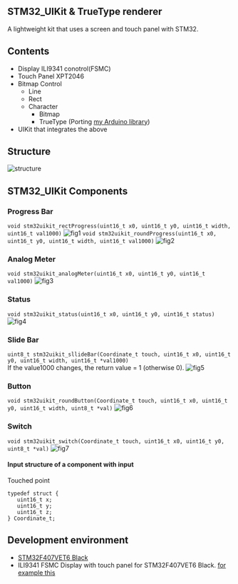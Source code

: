 ## STM32_UIKit & TrueType renderer  
A lightweight kit that uses a screen and touch panel with STM32.

## Contents
- Display ILI9341 conotrol(FSMC)
- Touch Panel XPT2046
- Bitmap Control
  - Line
  - Rect
  - Character
    - Bitmap
    - TrueType (Porting [my Arduino library](https://github.com/k-omura/truetype_Arduino))
- UIKit that integrates the above

## Structure  
![structure](https://user-images.githubusercontent.com/26690530/149136722-b78f821b-959c-45d4-a238-acdd53963ac4.png)

## STM32_UIKit Components  
### Progress Bar   
`void stm32uikit_rectProgress(uint16_t x0, uint16_t y0, uint16_t width, uint16_t val1000)`
![fig1](https://user-images.githubusercontent.com/26690530/149614485-237fb8c0-1da2-45e5-992d-009d128f96f8.png)
`void stm32uikit_roundProgress(uint16_t x0, uint16_t y0, uint16_t width, uint16_t val1000)`
![fig2](https://user-images.githubusercontent.com/26690530/149614486-467eb09d-780e-4531-b1a0-9d49c0ea4398.png)

### Analog Meter  
`void stm32uikit_analogMeter(uint16_t x0, uint16_t y0, uint16_t val1000)`
![fig3](https://user-images.githubusercontent.com/26690530/149614503-be96e9c1-db25-4a47-80f4-dc3c8686e9a5.png)

### Status  
`void stm32uikit_status(uint16_t x0, uint16_t y0, uint16_t status)`
![fig4](https://user-images.githubusercontent.com/26690530/149614531-82f94cef-75b9-4a07-99c2-e5914dd12fd0.png)

### Slide Bar  
`uint8_t stm32uikit_sllideBar(Coordinate_t touch, uint16_t x0, uint16_t y0, uint16_t width, uint16_t *val1000)`  
If the value1000 changes, the return value = 1 (otherwise 0).
![fig5](https://user-images.githubusercontent.com/26690530/149614569-66519ddd-27da-4bae-a5ca-64e6a31ea8ed.png)

### Button  
`void stm32uikit_roundButton(Coordinate_t touch, uint16_t x0, uint16_t y0, uint16_t width, uint8_t *val)`
![fig6](https://user-images.githubusercontent.com/26690530/149614597-0a0ec7d4-7f33-4fef-a5b8-0b72003b6fce.png)

### Switch  
`void stm32uikit_switch(Coordinate_t touch, uint16_t x0, uint16_t y0, uint8_t *val)`
![fig7](https://user-images.githubusercontent.com/26690530/149614646-81487eb7-7633-4655-8701-57bb8466bde8.png)

#### Input structure of a component with input  
Touched point
```
typedef struct {
   uint16_t x;
   uint16_t y;
   uint16_t z;
} Coordinate_t;
```

## Development environment
- [STM32F407VET6 Black](https://stm32-base.org/boards/STM32F407VET6-STM32-F4VE-V2.0)
- ILI9341 FSMC Display with touch panel for STM32F407VET6 Black. [for example this](https://ebay.us/9OyquX)
